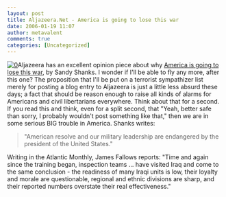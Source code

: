 ```yaml
---
layout: post
title: Aljazeera.Net - America is going to lose this war
date: 2006-01-19 11:07
author: metavalent
comments: true
categories: [Uncategorized]
---
```

<!--Lead Photo --><a href="http://english.aljazeera.net/NR/exeres/59499297-9B35-40D3-946C-BD1A078609EC.htm"><img src="http://awebcamdarkly.com/images/aljazeera.logo.gif" border="0" alt="0" /></a><!-- Commentary -->Aljazeera has an excellent opinion piece about why <a href="http://english.aljazeera.net/NR/exeres/59499297-9B35-40D3-946C-BD1A078609EC.htm">America is going to lose this war</a>, by Sandy Shanks.  I wonder if I'll be able to fly any more, after this one?  The proposition that I'll be put on a terrorist sympathizer list merely for posting a blog entry to Aljazeera is just a little less absurd these days; a fact that should be reason enough to raise all kinds of alarms for Americans and civil libertarians everywhere. Think about that for a second.  If you read this and think, even for a split second, that "Yeah, better safe than sorry, I probably wouldn't post something like that," then we are in some serious BIG trouble in America.  Shanks writes:<blockquote>"American resolve and our military leadership are endangered by the president of the United States."</blockquote>Writing in the Atlantic Monthly, James Fallows reports: "Time and again since the training began, inspection teams ... have visited Iraq and come to the same conclusion - the readiness of many Iraqi units is low, their loyalty and morale are questionable, regional and ethnic divisions are sharp, and their reported numbers overstate their real effectiveness."
